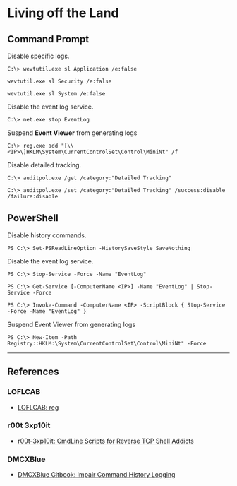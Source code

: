 # Living off the Land

## Command Prompt

Disable specific logs.

```
C:\> wevtutil.exe sl Application /e:false

wevtutil.exe sl Security /e:false

wevtutil.exe sl System /e:false
```

Disable the event log service.

```
C:\> net.exe stop EventLog
```

Suspend **Event Viewer** from generating logs

```
C:\> reg.exe add "[\\<IP>\]HKLM\System\CurrentControlSet\Control\MiniNt" /f
```

Disable detailed tracking.

```
C:\> auditpol.exe /get /category:"Detailed Tracking"

C:\> auditpol.exe /set /category:"Detailed Tracking" /success:disable /failure:disable
```

## PowerShell

Disable history commands.

```
PS C:\> Set-PSReadLineOption -HistorySaveStyle SaveNothing
```

Disable the event log service.

```
PS C:\> Stop-Service -Force -Name "EventLog"

PS C:\> Get-Service [-ComputerName <IP>] -Name "EventLog" | Stop-Service -Force

PS C:\> Invoke-Command -ComputerName <IP> -ScriptBlock { Stop-Service -Force -Name "EventLog" }
```

Suspend Event Viewer from generating logs

```
PS C:\> New-Item -Path Registry::HKLM:\System\CurrentControlSet\Control\MiniNt" -Force
```

---
## References

### LOFLCAB

- [LOFLCAB: reg](https://lofl-project.github.io/loflcab/Binaries/reg/)

### r00t 3xp10it

- [r00t-3xp10it: CmdLine Scripts for Reverse TCP Shell Addicts](https://github.com/r00t-3xp10it/venom/wiki/CmdLine-%26-Scripts-for-reverse-TCP-shell-addicts)

### DMCXBlue

- [DMCXBlue Gitbook: Impair Command History Logging](https://dmcxblue.gitbook.io/red-team-notes-2-0/red-team-techniques/defense-evasion/t1562-impair-defenses/impair-command-history-logging)